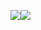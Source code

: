 <img   align="center" src="https://github-readme-stats.vercel.app/api?username=IggyMeraki&locale=cn&line_height=33&show_icons=true&hide=&theme=&rank_icon=default"/><img   align="center" src="https://github-readme-stats.vercel.app/api/top-langs/?username=IggyMeraki&locale=cn&line_height=33&theme=&langs_count=5"/>
